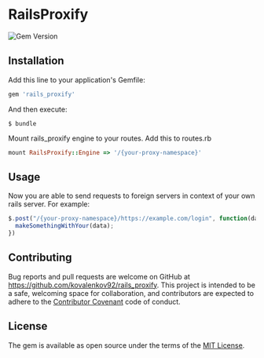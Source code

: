 # RailsProxify

![Gem Version](https://img.shields.io/badge/gem%20version-0.0.2-brightgreen.svg)
## Installation

Add this line to your application's Gemfile:

```ruby
gem 'rails_proxify'
```

And then execute:

    $ bundle

Mount rails_proxify engine to your routes. Add this to routes.rb

```ruby
mount RailsProxify::Engine => '/{your-proxy-namespace}'
```

## Usage

Now you are able to send requests to foreign servers in context of your own rails server. For example:
 
 ````javascript
 $.post("/{your-proxy-namespace}/https://example.com/login", function(data) {
   makeSomethingWithYour(data);
 })
 ````

## Contributing

Bug reports and pull requests are welcome on GitHub at https://github.com/kovalenkov92/rails_proxify. This project is intended to be a safe, welcoming space for collaboration, and contributors are expected to adhere to the [Contributor Covenant](http://contributor-covenant.org) code of conduct.


## License

The gem is available as open source under the terms of the [MIT License](http://opensource.org/licenses/MIT).

